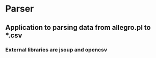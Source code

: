 # Parser
## Application to parsing data from allegro.pl to *.csv 
### External libraries are jsoup and opencsv
